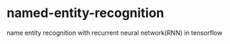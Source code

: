 # named-entity-recognition
name entity recognition with recurrent neural network(RNN) in tensorflow
